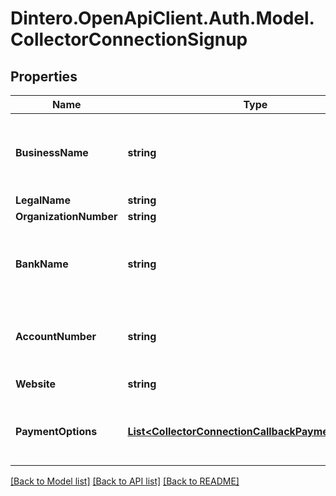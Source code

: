 # Dintero.OpenApiClient.Auth.Model.CollectorConnectionSignup

## Properties

Name | Type | Description | Notes
------------ | ------------- | ------------- | -------------
**BusinessName** | **string** | Name of the merchant, if it differs from legal_name | [optional] 
**LegalName** | **string** |  | 
**OrganizationNumber** | **string** |  | 
**BankName** | **string** | The name of the bank where the company&#39;s bank account is | 
**AccountNumber** | **string** | The company&#39;s bank account number | 
**Website** | **string** | Company&#39;s website url | 
**PaymentOptions** | [**List&lt;CollectorConnectionCallbackPaymentOptions&gt;**](CollectorConnectionCallbackPaymentOptions.md) | Payment options to enable for this connection  | 

[[Back to Model list]](../README.md#documentation-for-models) [[Back to API list]](../README.md#documentation-for-api-endpoints) [[Back to README]](../README.md)

